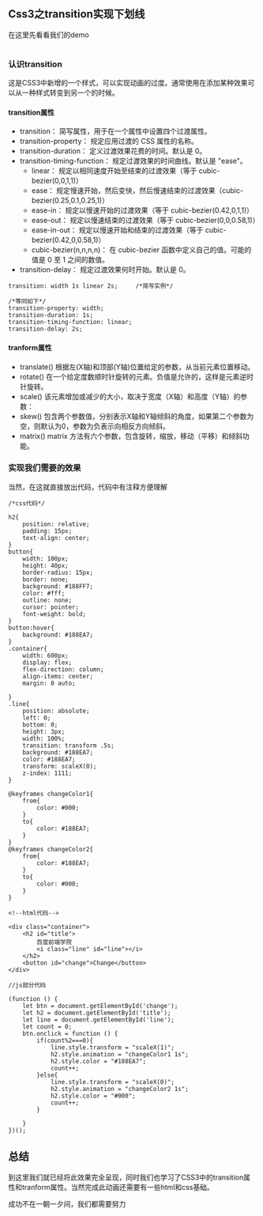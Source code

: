 ## Css3之transition实现下划线

在这里先看看我们的demo

![]()

### 认识transition

这是CSS3中新增的一个样式，可以实现动画的过度。通常使用在添加某种效果可以从一种样式转变到另一个的时候。

#### transition属性

- transition： 简写属性，用于在一个属性中设置四个过渡属性。
- transition-property： 规定应用过渡的 CSS 属性的名称。
- transition-duration： 	定义过渡效果花费的时间。默认是 0。
- transition-timing-function： 规定过渡效果的时间曲线。默认是 "ease"。
	- linear： 规定以相同速度开始至结束的过渡效果（等于 cubic-bezier(0,0,1,1)）
	- ease： 规定慢速开始，然后变快，然后慢速结束的过渡效果（cubic-bezier(0.25,0.1,0.25,1)）
	- ease-in： 规定以慢速开始的过渡效果（等于 cubic-bezier(0.42,0,1,1)）
	- ease-out： 规定以慢速结束的过渡效果（等于 cubic-bezier(0,0,0.58,1)）
	- ease-in-out： 规定以慢速开始和结束的过渡效果（等于 cubic-bezier(0.42,0,0.58,1)）
	- cubic-bezier(n,n,n,n)： 在 cubic-bezier 函数中定义自己的值。可能的值是 0 至 1 之间的数值。
- transition-delay： 规定过渡效果何时开始。默认是 0。

```
transition: width 1s linear 2s;		/*简写实例*/

/*等同如下*/
transition-property: width;
transition-duration: 1s;
transition-timing-function: linear;
transition-delay: 2s;
```

#### tranform属性

- translate() 根据左(X轴)和顶部(Y轴)位置给定的参数，从当前元素位置移动。
- rotate() 在一个给定度数顺时针旋转的元素。负值是允许的，这样是元素逆时针旋转。
- scale() 该元素增加或减少的大小，取决于宽度（X轴）和高度（Y轴）的参数：
- skew() 包含两个参数值，分别表示X轴和Y轴倾斜的角度，如果第二个参数为空，则默认为0，参数为负表示向相反方向倾斜。
- matrix() matrix 方法有六个参数，包含旋转，缩放，移动（平移）和倾斜功能。

### 实现我们需要的效果
当然，在这就直接放出代码，代码中有注释方便理解

```
/*css代码*/

h2{
	position: relative;
	padding: 15px;
	text-align: center;	
}
button{
	width: 100px;
	height: 40px;
	border-radius: 15px;
	border: none;
	background: #188FF7;
	color: #fff;
	outline: none;
	cursor: pointer;
	font-weight: bold;
}
button:hover{
	background: #188EA7;
}
.container{
	width: 600px;
	display: flex;
	flex-direction: column;
	align-items: center;
	margin: 0 auto;
	
}
.line{
	position: absolute;
	left: 0;
	bottom: 0;
	height: 3px;
	width: 100%;
	transition: transform .5s;
	background: #188EA7;
	color: #188EA7;
	transform: scaleX(0);
	z-index: 1111;			
}

@keyframes changeColor1{
	from{
		color: #000;
	}
	to{
		color: #188EA7;
	}
}
@keyframes changeColor2{
	from{				
		color: #188EA7;
	}
	to{
		color: #000;
	}
}
```

```
<!--html代码-->

<div class="container">
	<h2 id="title">
		百度前端学院
		<i class="line" id="line"></i>
	</h2>
	<button id="change">Change</button>
</div>
```

```
//js部分代码

(function () {
	let btn = document.getElementById('change');
	let h2 = document.getElementById('title');
	let line = document.getElementById('line');
	let count = 0;
	btn.onclick = function () {
		if(count%2===0){
			line.style.transform = "scaleX(1)";
			h2.style.animation = "changeColor1 1s";
			h2.style.color = "#188EA7";
			count++;
		}else{
			line.style.transform = "scaleX(0)";
			h2.style.animation = "changeColor2 1s";
			h2.style.color = "#000";
			count++;
		}
		
	}
})();
```

## 总结
到这里我们就已经将此效果完全呈现，同时我们也学习了CSS3中的transition属性和tranform属性。当然完成此动画还需要有一些html和css基础。

成功不在一朝一夕间，我们都需要努力
